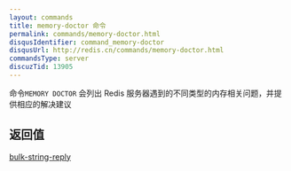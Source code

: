 ```yaml
---
layout: commands
title: memory-doctor 命令
permalink: commands/memory-doctor.html
disqusIdentifier: command_memory-doctor
disqusUrl: http://redis.cn/commands/memory-doctor.html
commandsType: server
discuzTid: 13905
---
```


命令`MEMORY DOCTOR` 会列出 Redis 服务器遇到的不同类型的内存相关问题，并提供相应的解决建议

## 返回值

[bulk-string-reply](/topics/protocol.html#bulk-string-reply)